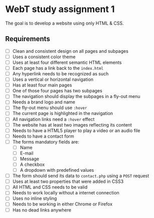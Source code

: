 # WebT study assignment 1

The goal is to develop a website using only HTML & CSS.

## Requirements

- [ ] Clean and consistent design on all pages and subpages
- [ ] Uses a consistent color theme
- [ ] Uses at least four different semantic HTML elements
- [ ] Each page has a link back to the `index.html`
- [ ] Any hyperlink needs to be recognized as such
- [ ] Uses a vertical or horizontal navigation
- [ ] Has at least four main pages
- [ ] One of those four pages has two subpages
- [ ] The navigation should display the subpages in a fly-out menu
- [ ] Needs a brand logo and name
- [ ] The fly-out menu should use `:hover`
- [ ] The current page is highlighted in the navigation
- [ ] All navigation links need a `:hover` effect
- [ ] The website has at least two images reflecting its content
- [ ] Needs to have a HTML5 player to play a video or an audio file
- [ ] Needs to have a contact form
- [ ] The forms mandatory fields are:
  - [ ] Name
  - [ ] E-mail
  - [ ] Message
  - [ ] A checkbox
  - [ ] A dropdown with predefined values
- [ ] The form should send its data to `contact.php` using a `POST` request
- [ ] Uses at least two properties that were added in CSS3
- [ ] All HTML and CSS needs to be valid
- [ ] Needs to work locally without a internet connection
- [ ] Uses no inline styling
- [ ] Needs to be working in either Chrome or Firefox
- [ ] Has no dead links anywhere
